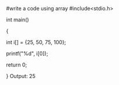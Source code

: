 #write a code using array 
#include<stdio.h>

int main()

{ 

int i[] = {25, 50, 75, 100};

printf("%d", i[0]); 

return 0;

}
Output: 25
